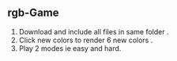 ## rgb-Game
1. Download and include all files in same folder .
2. Click new colors to render 6 new colors .
3. Play 2 modes ie easy and hard.
